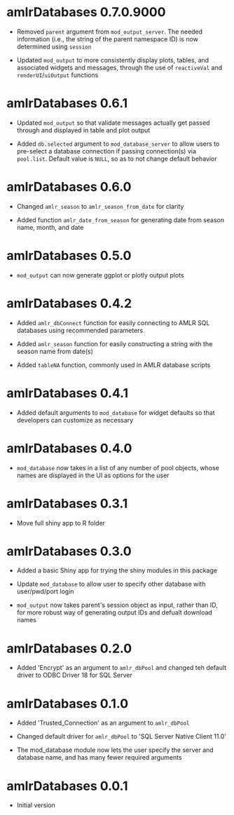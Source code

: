 # amlrDatabases 0.7.0.9000

* Removed `parent` argument from `mod_output_server`. The needed information (i.e., the string of the parent namespace ID) is now determined using `session`

* Updated `mod_output` to more consistently display plots, tables, and associated widgets and messages, through the use of `reactiveVal` and `renderUI`/`uiOutput` functions


# amlrDatabases 0.6.1

* Updated `mod_output` so that validate messages actually get passed through and displayed in table and plot output

* Added `db.selected` argument to `mod_database_server` to allow users to pre-select a database connection if passing connection(s) via `pool.list`. Default value is `NULL`, so as to not change default behavior


# amlrDatabases 0.6.0

* Changed `amlr_season` to `amlr_season_from_date` for clarity

* Added function `amlr_date_from_season` for generating date from season name, month, and date


# amlrDatabases 0.5.0

* `mod_output` can now generate ggplot or plotly output plots


# amlrDatabases 0.4.2

* Added `amlr_dbConnect` function for easily connecting to AMLR SQL databases using recommended parameters

* Added `amlr_season` function for easily constructing a string with the season name from date(s)

* Added `tableNA` function, commonly used in AMLR database scripts

# amlrDatabases 0.4.1

* Added default arguments to `mod_database` for widget defaults so that developers can customize as necessary


# amlrDatabases 0.4.0

* `mod_database` now takes in a list of any number of pool objects, whose names are displayed in the UI as options for the user


# amlrDatabases 0.3.1

* Move full shiny app to R folder


# amlrDatabases 0.3.0

* Added a basic Shiny app for trying the shiny modules in this package

* Update `mod_database` to allow user to specify other database with user/pwd/port login

* `mod_output` now takes parent's session object as input, rather than ID, for more robust way of generating output IDs and defualt download names


# amlrDatabases 0.2.0

* Added 'Encrypt' as an argument to `amlr_dbPool` and changed teh default driver to ODBC Driver 18 for SQL Server


# amlrDatabases 0.1.0

* Added 'Trusted_Connection' as an argument to `amlr_dbPool`

* Changed default driver for `amlr_dbPool` to 'SQL Server Native Client 11.0'

* The mod_database module now lets the user specify the server and database name, and has many fewer required arguments


# amlrDatabases 0.0.1

* Initial version
